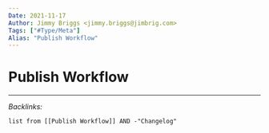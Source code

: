 ```yaml
---
Date: 2021-11-17
Author: Jimmy Briggs <jimmy.briggs@jimbrig.com>
Tags: ["#Type/Meta"]
Alias: "Publish Workflow"
---
```


# Publish Workflow

***

*Backlinks:*

```dataview
list from [[Publish Workflow]] AND -"Changelog"
```